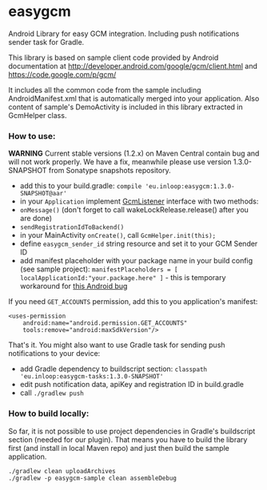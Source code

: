# easygcm

Android Library for easy GCM integration. Including push notifications sender task for Gradle.

This library is based on sample client code provided by Android documentation at http://developer.android.com/google/gcm/client.html and https://code.google.com/p/gcm/

It includes all the common code from the sample including AndroidManifest.xml that is automatically merged into your application. Also content of sample's DemoActivity is included in this library extracted in GcmHelper class.

### How to use:

**WARNING** Current stable versions (1.2.x) on Maven Central contain bug and will not work properly. We have a fix, meanwhile please use version 1.3.0-SNAPSHOT from Sonatype snapshots repository.

* add this to your build.gradle: `compile 'eu.inloop:easygcm:1.3.0-SNAPSHOT@aar'`
* in your `Application` implement [GcmListener](http://github.com/inloop/easygcm/blob/master/easygcm/src/main/java/eu/inloop/easygcm/GcmListener.java) interface with two methods: 
 * `onMessage()` (don't forget to call wakeLockRelease.release() after you are done)
 * `sendRegistrationIdToBackend()`
* in your MainActivity `onCreate()`, call `GcmHelper.init(this);`
* define `easygcm_sender_id` string resource and set it to your GCM Sender ID
* add manifest placeholder with your package name in your build config (see sample project): `manifestPlaceholders = [ localApplicationId:"your.package.here" ]` - this is temporary workaround for [this Android bug](https://code.google.com/p/android/issues/detail?id=156015)

If you need ```GET_ACCOUNTS``` permission, add this to you application's manifest:

    <uses-permission
        android:name="android.permission.GET_ACCOUNTS"
        tools:remove="android:maxSdkVersion"/>

That's it. You might also want to use Gradle task for sending push notifications to your device:

* add Gradle dependency to buildscript section: `classpath 'eu.inloop:easygcm-tasks:1.3.0-SNAPSHOT'`
* edit push notification data, apiKey and registration ID in build.gradle
* call `./gradlew push`

### How to build locally:

So far, it is not possible to use project dependencies in Gradle's buildscript section (needed for our plugin). That means you have to build the library first (and install in local Maven repo) and just then build the sample application.

    ./gradlew clean uploadArchives
    ./gradlew -p easygcm-sample clean assembleDebug
